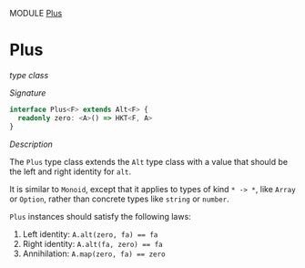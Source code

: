 MODULE [Plus](https://github.com/gcanti/fp-ts/blob/master/src/Plus.ts)

# Plus

_type class_

_Signature_

```ts
interface Plus<F> extends Alt<F> {
  readonly zero: <A>() => HKT<F, A>
}
```

_Description_

The `Plus` type class extends the `Alt` type class with a value that should be the left and right identity for `alt`.

It is similar to `Monoid`, except that it applies to types of kind `* -> *`, like `Array` or `Option`, rather than
concrete types like `string` or `number`.

`Plus` instances should satisfy the following laws:

1.  Left identity: `A.alt(zero, fa) == fa`
2.  Right identity: `A.alt(fa, zero) == fa`
3.  Annihilation: `A.map(zero, fa) == zero`
